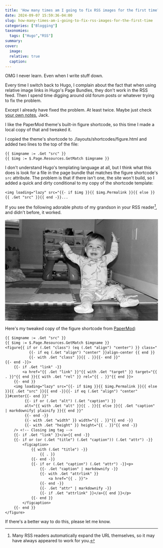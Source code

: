 ```yaml
---
title: 'How many times am I going to fix RSS images for the first time?'
date: 2024-09-07 15:59:36-04:00
slug: how-many-times-am-i-going-to-fix-rss-images-for-the-first-time
categories: ["Blogging"]
taxonomies:
  tags: ["Hugo","RSS"]
summary: 
cover: 
  image: 
  relative: true
  caption: 
---
```


OMG I never learn. Even when I write stuff down.

Every time I switch back to Hugo, I complain about the fact that when using relative image links in Hugo's Page Bundles, they don't work in the RSS feed. Then I spend time digging around old forum posts or whatever trying to fix the problem.

Except I already have fixed the problem. At least twice. Maybe just check [your own notes](/posts/2023/10/images-in-hugo-rss-feeds/), Jack.

I like the PaperMod theme's built-in figure shortcode, so this time I made a local copy of that and tweaked it.

I copied the theme's shortcode to ./layouts/shortcodes/figure.html and added two lines to the top of the file:

```
{{ $imgname := .Get "src" }}
{{ $img := $.Page.Resources.GetMatch $imgname }}
```

I don't understand Hugo's templating language at all, but I think what this does is look for a file in the page bundle that matches the figure shortcode's `src` attribute. The problem is that if there isn't one, the site won't build, so I added a quick and dirty conditional to my copy of the shortcode template:

```
<img loading="lazy" src="{{- if $img }}{{ $img.Permalink }}{{ else }}{{ .Get "src" }}{{ end -}}...
```

If you see the following adorable photo of my grandson in your RSS reader[^1], and didn't before, it worked.

![](lincoln.jpg "")

Here's my tweaked copy of the figure shortcode from [PaperMod](https://github.com/adityatelange/hugo-PaperMod/):

```
{{ $imgname := .Get "src" }}
{{ $img := $.Page.Resources.GetMatch $imgname }}
<figure{{ if or (.Get "class") (eq (.Get "align") "center") }} class="
           {{- if eq (.Get "align") "center" }}align-center {{ end }}
           {{- with .Get "class" }}{{ . }}{{- end }}"
{{- end -}}>
    {{- if .Get "link" -}}
        <a href="{{ .Get "link" }}"{{ with .Get "target" }} target="{{ . }}"{{ end }}{{ with .Get "rel" }} rel="{{ . }}"{{ end }}>
    {{- end }}
    <img loading="lazy" src="{{- if $img }}{{ $img.Permalink }}{{ else }}{{ .Get "src" }}{{ end -}}{{- if eq (.Get "align") "center" }}#center{{- end }}"
         {{- if or (.Get "alt") (.Get "caption") }}
         alt="{{ with .Get "alt" }}{{ . }}{{ else }}{{ .Get "caption" | markdownify| plainify }}{{ end }}"
         {{- end -}}
         {{- with .Get "width" }} width="{{ . }}"{{ end -}}
         {{- with .Get "height" }} height="{{ . }}"{{ end -}}
    /> <!-- Closing img tag -->
    {{- if .Get "link" }}</a>{{ end -}}
    {{- if or (or (.Get "title") (.Get "caption")) (.Get "attr") -}}
        <figcaption>
            {{ with (.Get "title") -}}
                {{ . }}
            {{- end -}}
            {{- if or (.Get "caption") (.Get "attr") -}}<p>
                {{- .Get "caption" | markdownify -}}
                {{- with .Get "attrlink" }}
                    <a href="{{ . }}">
                {{- end -}}
                {{- .Get "attr" | markdownify -}}
                {{- if .Get "attrlink" }}</a>{{ end }}</p>
            {{- end }}
        </figcaption>
    {{- end }}
</figure>
```

If there's a better way to do this, please let me know.

[^1]: Many RSS readers automatically expand the URL themselves, so it may have always appeared to work for you.
